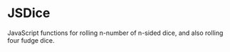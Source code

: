 JSDice
======

JavaScript functions for rolling n-number of n-sided dice, and also rolling four fudge dice.
